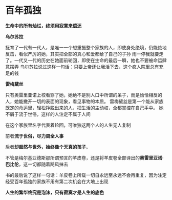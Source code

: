 
# 百年孤独

**生命中的所有灿烂，终须用寂寞来偿还**

**乌尔苏拉**

抚育了一代有一代人，是唯一一个想重振整个家族的人，即使身处绝境，仍能绝地反击，看似严厉的她，其实把全部的真心和爱都给了自己的子孙
雨一停我就要走了。一代又一代的历史在她面前轮回，即使在生命的最后一瞬，她也不要被命运肆意摆弄
乌尔苏拉说过这样一句话：只要上帝还让我活下去，这个疯人院里总有充足的钱

**雷梅黛丝**

只有奥雷里亚诺上校看穿了她，她绝不是别人口中所谓的呆子，而是恰恰相反的人，她能撇开一切的表面的现象，看见事物的本质。
雷梅黛丝是第一个能从家族既定的命运里，轻松挣脱出来的人，把生活的主动权，全都掌控在自己手中。
她不屑于流于世俗，这样的人注定不属于人间

在这个家族里名字代表着轮回，可唯独这两个人的人生无人复制

前者**流于世俗，尽力周全人事**

后者**却超然与世外，始终像个天真的孩子**。

不管是梅尔基亚德斯那所谓预言的羊皮卷，还是将羊皮卷全部译出的**奥雷里亚诺·巴比伦**，这一切都随着飓风抹去

书的最后说了这样一句话：羊皮卷上所载一切自永远至永远不会再重复，因为注定经受百年孤独的家族不用有第二次机会在大地上出现

**人生的繁华终究是泡沫，只有寂寞才是人生的底色**

